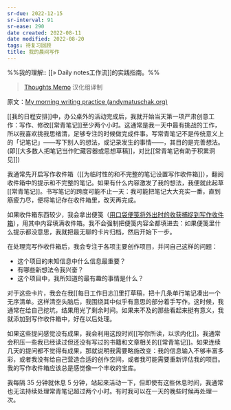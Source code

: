 ```yaml
---
sr-due: 2022-12-15
sr-interval: 91
sr-ease: 290
date created: 2022-08-11
date modified: 2022-08-20
tags: 待复习回顾
title: 我的晨间写作
---
```


%%我的理解:: [[» Daily notes工作流]]的实践指南。%%

> [Thoughts Memo](https://paratranz.cn/projects/3131) 汉化组译制

原文：[My morning writing practice (andymatuschak.org)](https://notes.andymatuschak.org/zVFGpprS64TzmKGNzGxq9FiCDnAnCPwRU5T)

[[我的日程安排]]中，办公桌外的活动完成后，我就开始当天第一项严肃创意工作：写作、修改[[常青笔记]]至少两个小时。这通常是我一天中最有挑战的工作，所以我喜欢挑我思绪清，足够专注的时候做完成件事。写常青笔记不是传统意义上的「记笔记」——写下别人的想法，或记录发生的事情——，其目的是完善想法。(即[[大多数人把笔记当作贮藏容器或思想草稿]]，对比[[常青笔记有助于积累洞见]])

我通常先开启写作收件箱（[[为临时性的和不完整的笔记设置写作收件箱]]），翻阅收件箱中的提示和不完整的笔记。如果有什么内容激发了我的想法，我便就此起草[[常青笔记]]。书写笔记的跨度可能不止一天：我可能把笔记大大充实一番，直到筋疲力尽，便将笔记存在收件箱里，改天再完成。

如果收件箱东西较少，我会拿出便笺（[用口袋便笺将外出时的收获捕捉到写作收件箱](https://notes.andymatuschak.org/z5FKgZAnMhS73t9kenbVUYx23CHSQAE1gKxVf)），用其中内容填满收件箱。我不会强制把便笺内容全都填进去：如果便笺里什么提示都没意思，我就把最无聊的卡片归档，然后开始下一步。

在处理完写作收件箱后，我会专注于各项主要创作项目，并问自己这样的问题：

- 这个项目的未知信息中什么信息最重要？
- 有哪些新想法令我兴奋？
- 这个项目中，我所知道的最有趣的事情是什么？

对于这些卡片，我会在我[[每日工作日志]]里打草稿，把十几条单行笔记凑出一个无序清单。这样清空头脑后，我围绕其中似乎有意思的部分着手写作。这时候，我通常在给自己挖坑，结果用光了剩余时间。如果来不及的那些看起来挺有意义，我就添加到写作收件箱中，好在以后处理。

如果这些提问感觉没有成果，我会利用这段时间[[写你所读，以求内化]]。我通常会积压一些我已经读过但还没有写过的书籍和文章相关的[[常青笔记]]。如果连续几天的提问都不觉得有成果，那就说明我需要略施改变：我的信息输入不够丰富多彩，或者我没有给自己营造合适的创作空间，或者我可能需要重新评估我的项目。我的写作收件箱应该总是感觉像一个丰收的宝库。

我每隔 35 分钟就休息 5 分钟，站起来活动一下，但即使有这些休息时间，我通常也无法持续处理常青笔记超过两个小时。有时我可以在一天的晚些时候再处理一次。
